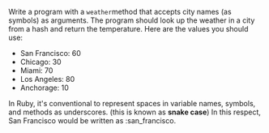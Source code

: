 Write a program with a `weather`method that accepts city names (as symbols) as arguments. The program should look up the weather in a city from a hash and return the temperature. Here are the values you should use:

* San Francisco: 60
* Chicago: 30
* Miami: 70
* Los Angeles: 80
* Anchorage: 10

In Ruby, it's conventional to represent spaces in variable names, symbols, and methods as underscores. (this is known as **snake case**) In this respect, San Francisco would be written as :san_francisco.
